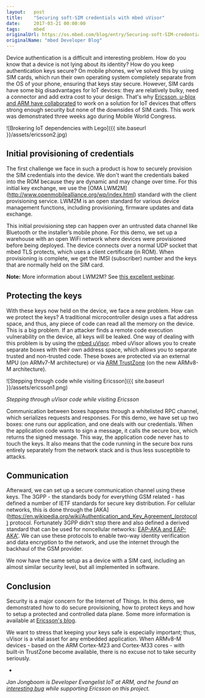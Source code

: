```yaml
---
layout:   post
title:    "Securing soft-SIM credentials with mbed uVisor"
date:     2017-03-21 00:00:00
tags:     mbed
originalUrl: https://os.mbed.com/blog/entry/Securing-soft-SIM-credentials-with-mbed/
originalName: "mbed Developer Blog"
---
```


Device authentication is a difficult and interesting problem. How do you know that a device is not lying about its identity? How do you keep authentication keys secure? On mobile phones, we've solved this by using SIM cards, which run their own operating system completely separate from the OS of your phone, ensuring that keys stay secure. However, SIM cards have some big disadvantages for IoT devices: they are relatively bulky, need a connector and add extra cost to your design. That's why [Ericsson, u-blox and ARM have collaborated](https://www.ericsson.com/research-blog/internet-of-things/secure-iot-identities/) to work on a solution for IoT devices that offers strong enough security but none of the downsides of SIM cards. This work was demonstrated three weeks ago during Mobile World Congress.

<!--more-->

![Brokering IoT dependencies with Lego]({{ site.baseurl }}/assets/ericsson2.jpg)

## Initial provisioning of credentials

The first challenge we face in such a product is how to securely provision the SIM credentials into the device. We don't want the credentials baked into the ROM because they are dynamic and may change over time. For this initial key exchange, we use the [OMA LWM2M] (http://www.openmobilealliance.org/wp/index.html) standard with the client provisioning service. LWM2M is an open standard for various device management functions, including provisioning, firmware updates and data exchange.

This initial provisioning step can happen over an untrusted data channel like Bluetooth or the installer’s mobile phone. For this demo, we set up a warehouse with an open WiFi network where devices were provisioned before being deployed. The device connects over a normal UDP socket that mbed TLS protects, which uses a client certificate (in ROM). When provisioning is complete, we get the IMSI (subscriber) number and the keys that are normally held on the SIM card.

**Note:** More information about LWM2M? See [this excellent webinar](https://attendee.gotowebinar.com/rt/7339085464228007426?Source=mbedblog).

## Protecting the keys

With these keys now held on the device, we face a new problem. How can we protect the keys? A traditional microcontroller design uses a flat address space, and thus, any piece of code can read all the memory on the device. This is a big problem. If an attacker finds a remote code execution vulnerability on the device, all keys will be leaked. One way of dealing with this problem is by using the [mbed uVisor](https://www.mbed.com/en/technologies/security/uvisor/). mbed uVisor allows you to create separate boxes with their own address space, which allows you to separate trusted and non-trusted code. These boxes are protected via an external MPU (on ARMv7-M architecture) or via [ARM TrustZone](https://www.arm.com/products/security-on-arm/trustzone) (on the new ARMv8-M architecture).


![Stepping through code while visiting Ericsson]({{ site.baseurl }}/assets/ericsson1.png)

*Stepping through uVisor code while visiting Ericsson*

Communication between boxes happens through a whitelisted RPC channel, which serializes requests and responses. For this demo, we have set up two boxes: one runs our application, and one deals with our credentials. When the application code wants to sign a message, it calls the secure box, which returns the signed message. This way, the application code never has to touch the keys. It also means that the code running in the secure box runs entirely separately from the network stack and is thus less susceptible to attacks.

## Communication

Afterward, we can set up a secure communication channel using these keys. The 3GPP - the standards body for everything GSM related - has defined a number of IETF standards for secure key distribution. For cellular networks, this is done through the [AKA](https://en.wikipedia.org/wiki/Authentication_and_Key_Agreement_(protocol) protocol. Fortunately 3GPP didn't stop there and also defined a derived standard that can be used for noncellular networks: [EAP-AKA and EAP-AKA'](https://en.wikipedia.org/wiki/Extensible_Authentication_Protocol#EAP_Authentication_and_Key_Agreement_prime_.28EAP-AKA.27.29). We can use these protocols to enable two-way identity verification and data encryption to the network, and use the internet through the backhaul of the GSM provider.

We now have the same setup as a device with a SIM card, including an almost similar security level, but all implemented in software.

## Conclusion

Security is a major concern for the Internet of Things. In this demo, we demonstrated how to do secure provisioning, how to protect keys and how to setup a protected and controlled data plane. Some more information is available at [Ericsson's blog](https://www.ericsson.com/research-blog/internet-of-things/secure-iot-identities/).

We want to stress that keeping your keys safe is especially important; thus, uVisor is a vital asset for any embedded application. When ARMv8-M devices - based on the ARM Cortex-M23 and Cortex-M33 cores - with built-in TrustZone become available, there is no excuse not to take security seriously.

-

*Jan Jongboom is Developer Evangelist IoT at ARM, and he found an [interesting bug](https://github.com/ARMmbed/mbed-os/issues/3610) while supporting Ericsson on this project.*

